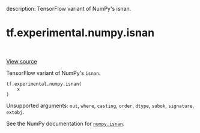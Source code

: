 description: TensorFlow variant of NumPy's isnan.

<div itemscope itemtype="http://developers.google.com/ReferenceObject">
<meta itemprop="name" content="tf.experimental.numpy.isnan" />
<meta itemprop="path" content="Stable" />
</div>

# tf.experimental.numpy.isnan

<!-- Insert buttons and diff -->

<table class="tfo-notebook-buttons tfo-api nocontent" align="left">

</table>

<a target="_blank" class="external" href="/code/stable/tensorflow/python/ops/numpy_ops/np_math_ops.py">View source</a>



TensorFlow variant of NumPy's `isnan`.

<pre class="devsite-click-to-copy prettyprint lang-py tfo-signature-link">
<code>tf.experimental.numpy.isnan(
    x
)
</code></pre>



<!-- Placeholder for "Used in" -->

Unsupported arguments: `out`, `where`, `casting`, `order`, `dtype`, `subok`, `signature`, `extobj`.

See the NumPy documentation for [`numpy.isnan`](https://numpy.org/doc/1.16/reference/generated/numpy.isnan.html).